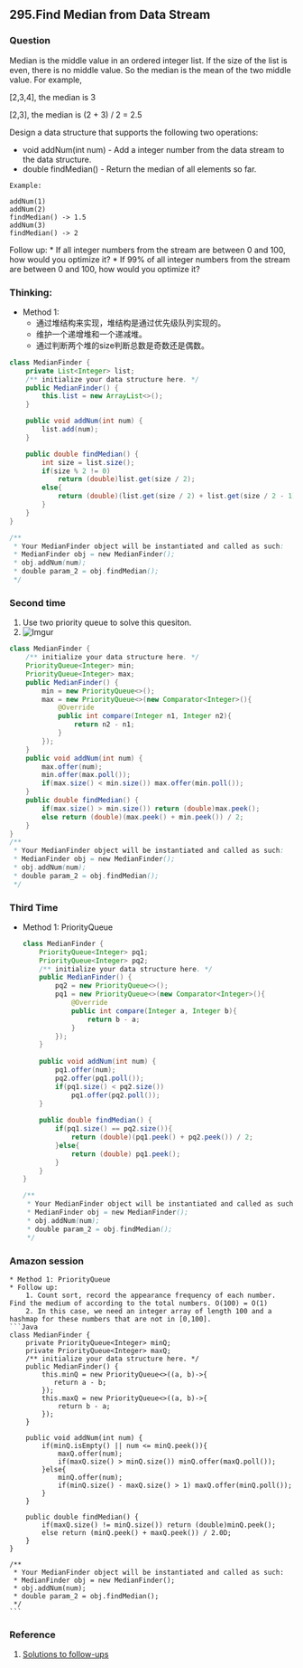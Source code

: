 ## 295.Find Median from Data Stream

### Question
Median is the middle value in an ordered integer list. If the size of the list is even, there is no middle value. So the median is the mean of the two middle value.
For example,

[2,3,4], the median is 3

[2,3], the median is (2 + 3) / 2 = 2.5

Design a data structure that supports the following two operations:

* void addNum(int num) - Add a integer number from the data stream to the data structure.
* double findMedian() - Return the median of all elements so far.

```
Example:

addNum(1)
addNum(2)
findMedian() -> 1.5
addNum(3)
findMedian() -> 2
```

Follow up:
	* If all integer numbers from the stream are between 0 and 100, how would you optimize it?
    * If 99% of all integer numbers from the stream are between 0 and 100, how would you optimize it?


### Thinking:
* Method 1:
	* 通过堆结构来实现，堆结构是通过优先级队列实现的。
	* 维护一个递增堆和一个递减堆。
	* 通过判断两个堆的size判断总数是奇数还是偶数。

```Java
class MedianFinder {
    private List<Integer> list;
    /** initialize your data structure here. */
    public MedianFinder() {
        this.list = new ArrayList<>();
    }

    public void addNum(int num) {
        list.add(num);
    }

    public double findMedian() {
        int size = list.size();
        if(size % 2 != 0)
            return (double)list.get(size / 2);
        else{
            return (double)(list.get(size / 2) + list.get(size / 2 - 1)) / 2;
        }
    }
}

/**
 * Your MedianFinder object will be instantiated and called as such:
 * MedianFinder obj = new MedianFinder();
 * obj.addNum(num);
 * double param_2 = obj.findMedian();
 */
```

### Second time
1. Use two priority queue to solve this quesiton.
2. ![Imgur](https://i.imgur.com/wuuSz5M.jpg)
```Java
class MedianFinder {
    /** initialize your data structure here. */
    PriorityQueue<Integer> min;
    PriorityQueue<Integer> max;
    public MedianFinder() {
        min = new PriorityQueue<>();
        max = new PriorityQueue<>(new Comparator<Integer>(){
            @Override
            public int compare(Integer n1, Integer n2){
                return n2 - n1;
            }
        });
    }
    public void addNum(int num) {
        max.offer(num);
        min.offer(max.poll());
        if(max.size() < min.size()) max.offer(min.poll());
    }
    public double findMedian() {
        if(max.size() > min.size()) return (double)max.peek();
        else return (double)(max.peek() + min.peek()) / 2;
    }
}
/**
 * Your MedianFinder object will be instantiated and called as such:
 * MedianFinder obj = new MedianFinder();
 * obj.addNum(num);
 * double param_2 = obj.findMedian();
 */
```

### Third Time
* Method 1: PriorityQueue
	```Java
	class MedianFinder {
		PriorityQueue<Integer> pq1;
		PriorityQueue<Integer> pq2;
		/** initialize your data structure here. */
		public MedianFinder() {
			pq2 = new PriorityQueue<>();
			pq1 = new PriorityQueue<>(new Comparator<Integer>(){
				@Override
				public int compare(Integer a, Integer b){
					return b - a;
				}
			});
		}
		
		public void addNum(int num) {
			pq1.offer(num);
			pq2.offer(pq1.poll());
			if(pq1.size() < pq2.size())
				pq1.offer(pq2.poll());
		}
		
		public double findMedian() {
			if(pq1.size() == pq2.size()){
				return (double)(pq1.peek() + pq2.peek()) / 2;
			}else{
				return (double) pq1.peek();
			}
		}
	}

	/**
	 * Your MedianFinder object will be instantiated and called as such:
	 * MedianFinder obj = new MedianFinder();
	 * obj.addNum(num);
	 * double param_2 = obj.findMedian();
	 */
	```

### Amazon session
	* Method 1: PriorityQueue
	* Follow up:
		1. Count sort, record the appearance frequency of each number. Find the medium of according to the total numbers. O(100) = O(1)
		2. In this case, we need an integer array of length 100 and a hashmap for these numbers that are not in [0,100].
	```Java
	class MedianFinder {
		private PriorityQueue<Integer> minQ;    
		private PriorityQueue<Integer> maxQ;    
		/** initialize your data structure here. */
		public MedianFinder() {
			this.minQ = new PriorityQueue<>((a, b)->{
			   return a - b; 
			});
			this.maxQ = new PriorityQueue<>((a, b)->{
				return b - a;
			});
		}
		
		public void addNum(int num) {
			if(minQ.isEmpty() || num <= minQ.peek()){
				maxQ.offer(num);
				if(maxQ.size() > minQ.size()) minQ.offer(maxQ.poll());
			}else{
				minQ.offer(num);
				if(minQ.size() - maxQ.size() > 1) maxQ.offer(minQ.poll());
			}
		}
		
		public double findMedian() {
			if(maxQ.size() != minQ.size()) return (double)minQ.peek();
			else return (minQ.peek() + maxQ.peek()) / 2.0D;
		}
	}

	/**
	 * Your MedianFinder object will be instantiated and called as such:
	 * MedianFinder obj = new MedianFinder();
	 * obj.addNum(num);
	 * double param_2 = obj.findMedian();
	 */
	```

### Reference
1. [Solutions to follow-ups](https://leetcode.com/problems/find-median-from-data-stream/discuss/275207/Solutions-to-follow-ups)